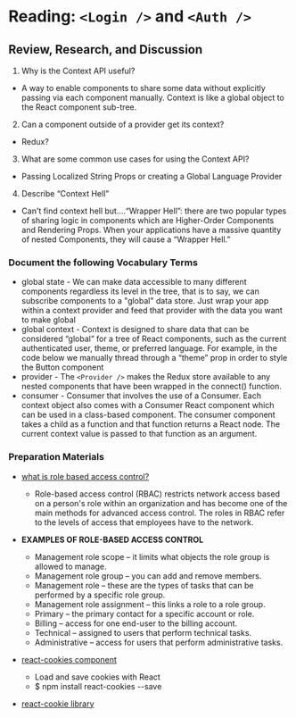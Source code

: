 # Reading: `<Login />` and `<Auth />`

## Review, Research, and Discussion

1. Why is the Context API useful?

  + A way to enable components to share some data without explicitly passing via each component manually. Context is like a global object to the React component sub-tree.

2. Can a component outside of a provider get its context?

  + Redux?

3. What are some common use cases for using the Context API?

  + Passing Localized String Props or creating a Global Language Provider

4. Describe “Context Hell”

  + Can't find context hell but....“Wrapper Hell”: there are two popular types of sharing logic in components which are Higher-Order Components and Rendering Props. When your applications have a massive quantity of nested Components, they will cause a “Wrapper Hell.”

### Document the following Vocabulary Terms

+ global state - We can make data accessible to many different components regardless its level in the tree, that is to say, we can subscribe components to a "global" data store. Just wrap your app within a context provider and feed that provider with the data you want to make global
+ global context - Context is designed to share data that can be considered “global” for a tree of React components, such as the current authenticated user, theme, or preferred language. For example, in the code below we manually thread through a “theme” prop in order to style the Button component
+ provider - The `<Provider />` makes the Redux store available to any nested components that have been wrapped in the connect() function.
+ consumer - Consumer that involves the use of a Consumer. Each context object also comes with a Consumer React component which can be used in a class-based component. The consumer component takes a child as a function and that function returns a React node. The current context value is passed to that function as an argument.

### Preparation Materials

+ [what is role based access control?](https://digitalguardian.com/blog/what-role-based-access-control-rbac-examples-benefits-and-more)

  + Role-based access control (RBAC) restricts network access based on a person's role within an organization and has become one of the main methods for advanced access control. The roles in RBAC refer to the levels of access that employees have to the network.
+ **EXAMPLES OF ROLE-BASED ACCESS CONTROL**
  + Management role scope – it limits what objects the role group is allowed to manage.
  + Management role group – you can add and remove members.
  + Management role – these are the types of tasks that can be performed by a specific role group.
  + Management role assignment – this links a role to a role group.
  + Primary – the primary contact for a specific account or role.
  + Billing – access for one end-user to the billing account.
  + Technical – assigned to users that perform technical tasks.
  + Administrative – access for users that perform administrative tasks.

+ [react-cookies component](https://www.npmjs.com/package/react-cookies)

  + Load and save cookies with React
  + $ npm install react-cookies --save

+ [react-cookie library](https://www.npmjs.com/package/react-cookie)
